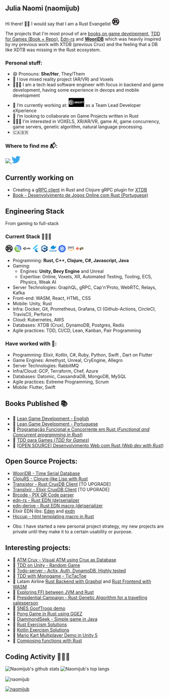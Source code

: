## Julia Naomi (naomijub)

Hi there! 👋🏽
I would say that I am a Rust Evangelist <code><img height="24" src="https://raw.githubusercontent.com/github/explore/80688e429a7d4ef2fca1e82350fe8e3517d3494d/topics/rust/rust.png" alt="rust"/></code>

The projects that I'm most proud of are [books on game development](#books-published-), [TDD for Games (Book + Repo)](https://github.com/GameTDD/TDD-on-Unity), [Edn-rs](https://github.com/naomijub/edn-rs) and **[WooriDB](https://github.com/naomijub/wooridb)** which was heavily inspired by my previous work with XTDB (previous Crux) and the feeling that a DB like XDTB was missing in the Rust ecosystem.

### Personal stuff:
- 😄 Pronouns: **She/Her**, They/Them
- 👾 I love mixed reality project (AR/VR) and Voxels
- 👩🏽‍💻 I am a tech lead software engineer with focus in backend and game development, having some experience in devops and mobile development
- 🔭 I’m currently working at: <img alt="Ubisoft" height="28" src="logos/ubisoft.jpeg" /> as a Team Lead Developer eXperience
- 👯 I’m looking to collaborate on Game Projects written in Rust
- 👩🏽‍🎓 I'm interested in VOXELS, XR/AR/VR, game AI, game concurrency, game servers, genetic algorithm, natural language processing. 
- 🇨🇦🇧🇷

### Where to find me 📬:

<a href="https://www.linkedin.com/in/naomijub">
 <img width="28" src="https://user-images.githubusercontent.com/14813660/170812779-06f9dc9a-7041-4d36-8710-2b4706664860.png" />
</a>

<a href="https://www.twitter.com/naomijub">
  <code><img alt="My twitter" width="28" src="logos/twitter.svg" /></code>
</a>

<br/>

## Currently working on
- Creating a [gRPC client](https://github.com/naomijub/gXTDB) in Rust and Clojure gRPC plugin for [XTDB](https://xtdb.com/)
- [Book - Desenvolvimento de Jogos Online com Rust (Portuguese)](https://github.com/naomijub/Rust-game-dev)

## Engineering Stack

From gaming to full-stack

### Current Stack 👩🏽‍💻
<code><img height="24" src="https://raw.githubusercontent.com/github/explore/80688e429a7d4ef2fca1e82350fe8e3517d3494d/topics/rust/rust.png" alt="rust"/></code> <code><img height="24" src="https://raw.githubusercontent.com/github/explore/80688e429a7d4ef2fca1e82350fe8e3517d3494d/topics/clojure/clojure.png" alt="clojure"/></code> <code><img height="24" src="https://raw.githubusercontent.com/github/explore/80688e429a7d4ef2fca1e82350fe8e3517d3494d/topics/unity/unity.png" alt="unity"/></code> <code><img height="24" src="https://raw.githubusercontent.com/github/explore/80688e429a7d4ef2fca1e82350fe8e3517d3494d/topics/flutter/flutter.png" alt="flutter"/></code> <code><img height="24" src="https://raw.githubusercontent.com/github/explore/80688e429a7d4ef2fca1e82350fe8e3517d3494d/topics/cpp/cpp.png" alt="cpp"/></code> <code><img height="24" src="https://raw.githubusercontent.com/github/explore/80688e429a7d4ef2fca1e82350fe8e3517d3494d/topics/docker/docker.png" alt="docker"/></code> <code><img height="24" src="https://raw.githubusercontent.com/github/explore/80688e429a7d4ef2fca1e82350fe8e3517d3494d/topics/kubernetes/kubernetes.png" alt="kubernetes"/></code> <code><img height="24" src="https://raw.githubusercontent.com/github/explore/80688e429a7d4ef2fca1e82350fe8e3517d3494d/topics/aws/aws.png" alt="aws"/></code> <code><img height="24" src="https://raw.githubusercontent.com/github/explore/80688e429a7d4ef2fca1e82350fe8e3517d3494d/topics/git/git.png" alt="git"/></code>

- Programming: **Rust, C++, Clojure, C#, Javascript, Java**
- Gaming: 
  - Engines: **Unity, Bevy Engine** and Unreal
  - Expertise: Online, Voxels, XR, Automated Testing, Tooling, ECS, Physics, Weak AI
- Server Technologies: GraphQL, gRPC, Cap'n'Proto, WebRTC, Relays, Kafka
- Front-end: WASM, React, HTML, CSS
- Mobile: Unity, Rust
- Infra: Docker, Git, Prometheus, Grafana, CI (Github-Actions, CircleCI, TravisCI), Perforce
- Cloud: Kubernetes, AWS
- Databases: XTDB (Crux), DynamoDB, Postgres, Redis
- Agile practices: TDD, CI/CD, Lean, Kanban, Pair Programming

### Have worked with 👾:
- Programming: Elixir, Kotlin, C#, Ruby, Python, Swift , Dart on Flutter
- Game Engines: Amethyst, Unreal, CryEngine, Allegro
- Server Technologies: RabbitMQ
- Infra/Cloud: GCP, Terraform, Chef, Azure
- Databases: Datomic, CassandraDB, MongoDB, MySQL
- Agile practices: Extreme Programming, Scrum
- Mobile: Flutter, Swift


## Books Published 📚
- 📖 [Lean Game Development - English](https://www.apress.com/gp/book/9781484232156)
- 📖 [Lean Game Development - Portuguese](https://www.casadocodigo.com.br/products/livro-lean-game-development)
- 📖 [Programação Funcional e Concorrente em Rust (*Functional and Concurrent programming in Rust*)](https://www.casadocodigo.com.br/products/livro-rust-funcional-concorrente)
- 📖 [TDD para Games (*TDD for Games*)](https://www.casadocodigo.com.br/products/livro-tdd-games)
- 📖 [[OPEN SOURCE] Desenvolvimento Web com Rust (*Web dev with Rust*)](https://github.com/naomijub/web-dev-rust-book)

## Open Source Projects:
- [WooriDB - Time Serial Database](https://github.com/naomijub/wooridb)
- [ClojuRS - Clojure-like Lisp with Rust](https://github.com/naomijub/ClojuRS)
- [Transistor - Rust CruxDB Client](https://github.com/naomijub/transistor) [TO UPGRADE]
- [Translixir - Elixir CruxDB Client](https://github.com/naomijub/translixir) [TO UPGRADE]
- [Brcode - PIX QR Code parser](https://github.com/naomijub/brcode)
- [edn-rs - Rust EDN (de)serializer](https://github.com/naomijub/edn-rs)
- [edn-derive - Rust EDN macro (de)serializer](https://github.com/otaviopace/edn-derive)
- Elixir EDN libs: [Eden](https://github.com/jfacorro/Eden) and [exdn](https://github.com/psfblair/exdn)
- [Hiccup - html templating macro in Rust](https://github.com/naomijub/hiccup)

* Obs: I have started a new personal project strategy, my new projects are private until they make it to a certain usability or purpose.

## Interesting projects:
- 📌 [ATM Crux - Visual ATM using Crux as Database](https://github.com/naomijub/atm-crux)
- 📌 [TDD on Unity - Random Game](https://github.com/GameTDD/TDD-on-Unity)
- 📌 [Todo-server - Actix, Auth, DynamoDB, Highly tested](https://github.com/web-dev-rust/todo-server)
- 📌 [TDD with Monogame - TicTacToe](https://github.com/GameTDD/monogame)
- 📌 Latam Airline [Rust Backend with Graphql](https://github.com/web-dev-rust/airline-tickets) and [Rust Frontend with WASM](https://github.com/web-dev-rust/wasm-airline)
- 📌 [Exploring FFI between JVM and Rust](https://github.com/naomijub/JVM-rust-ffi)
- 📌 [Presidential Campaign - Rust Genetic Algorithm for a travelling salesperson](https://github.com/naomijub/presidential-campaing)
- 📌 [SNES GoofTroop demo](https://github.com/naomijub/SNESGoofTroop)
- 📌 [Pong Game in Rust using GGEZ](https://github.com/Alibaba-50-thieves/pong)
- 📌 [DiammondSeek - Simple game in Java](https://github.com/naomijub/DiammondSeek)
- 📌 [Rust Exercism Solutions](https://github.com/naomijub/rust-exercism)
- 📌 [Kotlin Exercism Solutions](https://github.com/naomijub/kotlin-exercism)
- 📌 [Mario Kart Multiplayer Demo in Unity 5](https://github.com/TrioDeTres/MarioKart-5.4)
- 📌 [Composing functions with Rust](https://github.com/naomijub/rust-compose)

## Coding Activity 👩🏽‍💻

<div style="display:inline" align="left">
<img src="https://github-readme-stats.vercel.app/api?username=naomijub&show_icons=true&?count_private=true&theme=dracula&include_all_commits=true" height="150" alt="Naomijub's github stats" />

<img src="https://github-readme-stats.vercel.app/api/top-langs/?username=naomijub&hide=Makefile&layout=compact" height="150" alt="Naomijub's top langs" />
</div>
<p><img align="center" src="https://github-readme-streak-stats.herokuapp.com/?user=naomijub&theme=dracula" height="150" alt="naomijub" /></p>
<p align="left"> <a href="https://github.com/ryo-ma/github-profile-trophy"><img src="https://github-profile-trophy.vercel.app/?username=naomijub&theme=dracula" alt="naomijub" /></a> </p>
